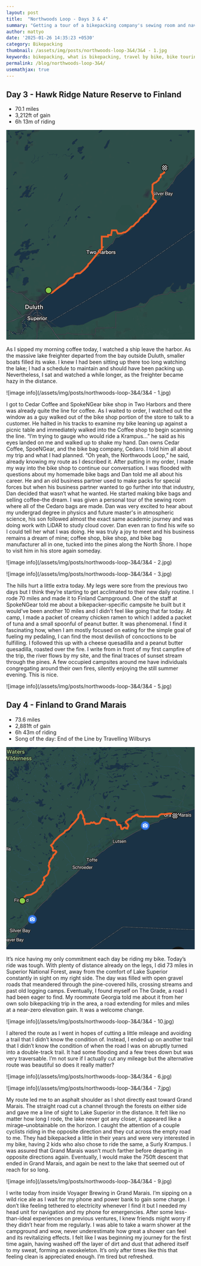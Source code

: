 ```yaml
---
layout: post
title:  "Northwoods Loop - Days 3 & 4"
summary: "Getting a tour of a bikepacking company's sewing room and navigating the gravel roads of the Superior National Forest"
author: mattyo
date: '2025-01-26 14:35:23 +0530'
category: Bikepacking
thumbnail: /assets/img/posts/northwoods-loop-3&4/3&4 - 1.jpg
keywords: bikepacking, what is bikepacking, travel by bike, bike touring, Northwoods, Northwoods Loop, lake superior bikepacking
permalink: /blog/northwoods-loop-3&4/
usemathjax: true
---
```



## Day 3 - Hawk Ridge Nature Reserve to Finland
- 70.1 miles
- 3,212ft of gain
- 6h 13m of riding

 ![image info](/assets/img/posts/northwoods-loop-3&4/day3.png)

As I sipped my morning coffee today, I watched a ship leave the harbor. As the massive lake freighter departed from the bay outside Duluth, smaller boats filled its wake. 
I knew I had been sitting up there too long watching the lake; I had a schedule to maintain and should have been packing up. Nevertheless, I sat and watched a while longer, as the freighter became hazy in the distance.

 ![image info](/assets/img/posts/northwoods-loop-3&4/3&4 - 1.jpg)

I got to Cedar Coffee and SpokeNGear bike shop in Two Harbors and there was already quite the line for coffee. As I waited to order, I watched out the window as a guy walked out of the bike shop portion 
of the store to talk to a customer. He halted in his tracks to examine my bike leaning up against a picnic table and immediately walked into the Coffee shop to begin scanning the line. 
“I’m trying to gauge who would ride a Krampus…” he said as his eyes landed on me and walked up to shake my hand. Dan owns Cedar Coffee, SpoeNGear, and the bike bag company, Cedaro. 
I told him all about my trip and what I had planned. “Oh yeah, the Northwoods Loop,” he said, already knowing my route as I described it. After putting in my order, I made my way into the bike shop to continue our conversation. 
I was flooded with questions about my homemade bike bags and Dan told me all about his career. He and an old business partner used to make packs for special forces but when his business partner wanted to go further into that industry, 
Dan decided that wasn’t what he wanted. He started making bike bags and selling coffee–the dream. I was given a personal tour of the sewing room where all of the Cedaro bags are made. Dan was very excited to hear about my 
undergrad degree in physics and future master's in atmospheric science, his son followed almost the exact same academic journey and was doing work with LiDAR to study cloud cover. Dan even ran to find his wife so I could tell her what I was doing. 
He was truly a joy to meet and his business remains a dream of mine; coffee shop, bike shop, and bike bag manufacturer all in one, tucked into the pines along the North Shore. I hope to visit him in his store again someday.

 ![image info](/assets/img/posts/northwoods-loop-3&4/3&4 - 2.jpg)
 
 ![image info](/assets/img/posts/northwoods-loop-3&4/3&4 - 3.jpg)

The hills hurt a little extra today. My legs were sore from the previous two days but I think they’re starting to get acclimated to their new daily routine. I rode 70 miles and made it to Finland Campground. 
One of the staff at SpokeNGear told me about a bikepacker-specific campsite he built but it would’ve been another 10 miles and I didn’t feel like going that far today. At camp, I made a packet of creamy chicken ramen to which 
I added a packet of tuna and a small spoonful of peanut butter. It was phenomenal. I find it fascinating how, when I am mostly focused on eating for the simple goal of fueling my pedaling, I can find the most devilish of concoctions to be fulfilling. 
I followed this up with a cheese quesadilla and a peanut butter quesadilla, roasted over the fire. I write from in front of my first campfire of the trip, the river flows by my site, and the final traces of sunset stream through the pines. 
A few occupied campsites around me have individuals congregating around their own fires, silently enjoying the still summer evening. This is nice.

 ![image info](/assets/img/posts/northwoods-loop-3&4/3&4 - 5.jpg)

## Day 4 - Finland to Grand Marais
- 73.6 miles
- 2,881ft of gain
- 6h 43m of riding
- Song of the day: End of the Line by Travelling Wilburys

 ![image info](/assets/img/posts/northwoods-loop-3&4/day4.png)

It’s nice having my only commitment each day be riding my bike. Today’s ride was tough. With plenty of distance already on the legs, I did 73 miles in Superior National Forest, away from the comfort of Lake Superior constantly in sight on my right side. 
The day was filled with open gravel roads that meandered through the pine-covered hills, crossing streams and past old logging camps. Eventually, I found myself on The Grade, a road I had been eager to find. 
My roommate Georgia told me about it from her own solo bikepacking trip in the area, a road extending for miles and miles at a near-zero elevation gain. It was a welcome change. 

 ![image info](/assets/img/posts/northwoods-loop-3&4/3&4 - 10.jpg)

I altered the route as I went in hopes of cutting a little mileage and avoiding a trail that I didn’t know the condition of. Instead, I ended up on another trail that I didn’t know the condition of when the road I was on abruptly turned into a double-track trail. 
It had some flooding and a few trees down but was very traversable. I’m not sure if I actually cut any mileage but the alternative route was beautiful so does it really matter?

![image info](/assets/img/posts/northwoods-loop-3&4/3&4 - 6.jpg)

![image info](/assets/img/posts/northwoods-loop-3&4/3&4 - 7.jpg)

My route led me to an asphalt shoulder as I shot directly east toward Grand Marais. The straight road cut a channel through the forests on either side and gave me a line of sight to Lake Superior in the distance. 
It felt like no matter how long I rode, the lake never got any closer, it appeared like a mirage–unobtainable on the horizon. I caught the attention of a couple cyclists riding in the opposite direction and they cut across the empty road to me. 
They had bikepacked a little in their years and were very interested in my bike, having 2 kids who also chose to ride the same, a Surly Krampus. I was assured that Grand Marais wasn’t much farther before departing in opposite directions again. 
Eventually, I would make the 750ft descent that ended in Grand Marais, and again be next to the lake that seemed out of reach for so long.

![image info](/assets/img/posts/northwoods-loop-3&4/3&4 - 9.jpg)

I write today from inside Voyager Brewing in Grand Marais. I’m sipping on a wild rice ale as I wait for my phone and power bank to gain some charge. I don’t like feeling tethered to electricity whenever I find it but I needed my head unit for navigation and my phone for emergencies. 
After some less-than-ideal experiences on previous ventures, I knew friends might worry if they didn’t hear from me regularly. I was able to take a warm shower at the campground and wow, never underestimate how great a shower can feel and its revitalizing effects. 
I felt like I was beginning my journey for the first time again, having washed off the layer of dirt and dust that adhered itself to my sweat, forming an exoskeleton. It’s only after times like this that feeling clean is appreciated enough. I’m tired but refreshed.

